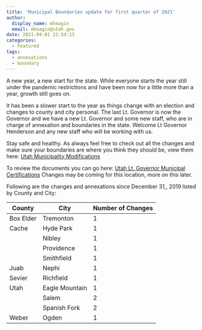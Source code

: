 ```yaml
---
title: 'Municipal Boundaries update for first quarter of 2021'
author:
  display_name: mheagin
  email: mheagin@utah.gov
date: 2021-04-01 22:54:23
categories:
  - Featured
tags:
  - annexations
  - boundary
---
```


A new year, a new start for the state. While everyone starts the year still under the pandemic restrictions and have been now for a little more than a year, growth still goes on.

It has been a slower start to the year as things change with an election and changes to county and city personal. The last Lt. Governor is now the Governor and we have a new Lt. Governor and some new staff, who are in charge of annexation and boundaries in the state.
Welcome Lt Governor Henderson and any new staff who will be working with us.

Stay safe and healthy. As always feel free to check out all the changes and make sure your boundaries are where you think they should be, view them here: [Utah Municipality Modifications](https://www.arcgis.com/home/webmap/viewer.html?webmap=c5ab7e0fcd514f1a9db6b8dad55bba63 )

To review the documents you can go here: [Utah Lt. Governor Municipal Certifications](https://municert.utah.gov/) Changes may be coming for this location, more on this later.

Following are the changes and annexations since December 31,, 2019 listed by County and City:

| County | City | Number of Changes |
| --- | --- | --- |
| Box Elder | Tremonton | 1 |
| Cache | Hyde Park | 1 |
| | Nibley | 1 |
| | Providence | 1 |
| | Smithfield | 1 |
| Juab | Nephi  | 1 |
| Sevier | Richfield | 1 |
| Utah | Eagle Mountain | 1 |
| | Salem  | 2 |
| | Spanish Fork  | 2 |
| Weber | Ogden | 1 |

